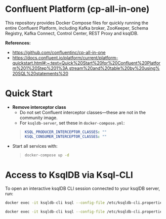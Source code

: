 # Confluent Platform (cp-all-in-one)
This repository provides Docker Compose files for quickly running the entire Confluent Platform, including Kafka broker, ZooKeeper, Schema Registry, Kafka Connect, Control Center, REST Proxy and ksqlDB.

**References:**
- https://github.com/confluentinc/cp-all-in-one
- https://docs.confluent.io/platform/current/platform-quickstart.html#:~:text=Quick%20Start%20for%20Confluent%20Platform%201%20Step%201%3A,stream%20and%20table%20by%20using%20SQL%20statements%20

# Quick Start
- **Remove interceptor class**  
    - Do not set Confluent interceptor classes—these are not in the community image.
    - For `ksqldb-server`, set these in `docker-compose.yml`:
    > ```yaml
    > KSQL_PRODUCER_INTERCEPTOR_CLASSES: ""
    > KSQL_CONSUMER_INTERCEPTOR_CLASSES: ""
    > ```
- Start all services with: 
    > ```sh
    > docker-compose up -d
    > ```

# Access to KsqlDB via Ksql-CLI
To open an interactive ksqlDB CLI session connected to your ksqlDB server, run:
```sh
docker exec -it ksqldb-cli ksql --config-file /etc/ksqldb-cli.properties http://ksqldb-server:8088

docker exec -it ksqldb-cli ksql --config-file /etc/ksqldb-cli.properties http://ksqldb-server:8088 -e "SHOW STREAMS;"
```


